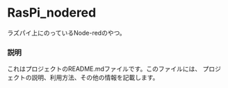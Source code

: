 RasPi_nodered
=============

ラズパイ上にのっているNode-redのやつ。

### 説明
これはプロジェクトのREADME.mdファイルです。このファイルには、
プロジェクトの説明、利用方法、その他の情報を記載します。